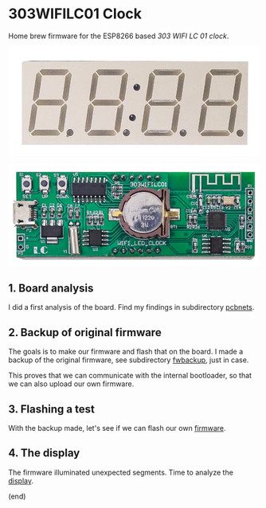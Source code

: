 # 303WIFILC01 Clock

Home brew firmware for the ESP8266 based _303 WIFI LC 01 clock_.

![front](1-pcbnets/front.jpg)

![back](1-pcbnets/pcb.png)


## 1. Board analysis

I did a first analysis of the board.
Find my findings in subdirectory [pcbnets](1-pcbnets).


## 2. Backup of original firmware

The goals is to make our firmware and flash that on the board.
I made a backup of the original firmware, see subdirectory [fwbackup](2-fwbackup), just in case.

This proves that we can communicate with the internal bootloader, so that we can also upload our own firmware.


## 3. Flashing a test

With the backup made, let's see if we can flash our own
[firmware](3-flash).


## 4. The display

The firmware illuminated unexpected segments. Time to analyze the
[display](4-display).

(end)


